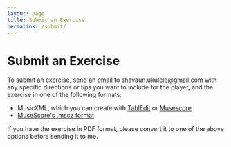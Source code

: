 ```yaml
---
layout: page
title: Submit an Exercise
permalink: /submit/
---
```


# Submit an Exercise

To submit an exercise, send an email to shavaun.ukulele@gmail.com with any specific directions or tips you want to include for the player, and the exercise in one of the following formats:

- MusicXML, which you can create with [TablEdit](http://www.tabledit.com/) or [Musescore](https://www.musescore.com)
- [MuseScore's .mscz format](https://www.musescore.com)

If you have the exercise in PDF format, please convert it to one of the above options before sending it to me.